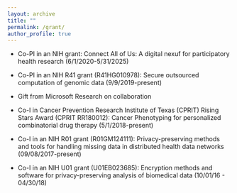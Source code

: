 ```yaml
---
layout: archive
title: ""
permalink: /grant/
author_profile: true
---
```

 * Co-PI in an NIH grant: Connect All of Us: A digital nexuf for participatory health research (6/1/2020-5/31/2025)
 
 * Co-PI in an NIH R41 grant (R41HG010978): Secure outsourced computation of genomic data (9/9/2019-present)
 
 * Gift from Microsoft Research on collaboration
 
 * Co-I in Cancer Prevention Research Institute of Texas (CPRIT) Rising Stars Award (CPRIT RR180012): Cancer Phenotyping for personalized combinatorial drug therapy (5/1/2018-present)
 
 * Co-I in an NIH R01 grant (R01GM124111): Privacy-preserving methods and tools for handling missing data in distributed health data networks (09/08/2017-present)
 
 * Co-I in an NIH U01 grant (U01EB023685): Encryption methods and software for privacy-preserving analysis of biomedical data (10/01/16 - 04/30/18)
